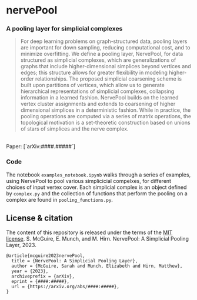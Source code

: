 # nervePool
### A pooling layer for simplicial complexes
> For deep learning problems on graph-structured data, pooling layers are important for down sampling, reducing computational cost, and to minimize overfitting.
> We define a pooling layer, NervePool, for data structured as simplicial complexes, which are generalizations of graphs that include higher-dimensional simplices beyond vertices and edges; this structure allows for greater flexibility in modeling higher-order relationships. 
> The proposed simplicial coarsening scheme is built upon partitions of vertices, which allow us to generate hierarchical representations of simplicial complexes, collapsing information in a learned fashion. 
> NervePool builds on the learned vertex cluster assignments and extends to coarsening of higher dimensional simplices in a deterministic fashion. 
> While in practice, the pooling operations are computed via a series of matrix operations, the topological motivation is a set-theoretic construction based on unions of stars of simplices and the nerve complex.
<br/>
Paper: [`arXiv:####.#####`]


  ### Code
  The notebook `examples_notebook.ipynb` walks through a series of examples, using NervePool to pool various simplicicial compelxes, for different choices of input vertex cover.
  Each simplicial complex is an object defined by `complex.py` and the collection of functions that perform the pooling on a complex are found in `pooling_functions.py`.
 
  
  

## License & citation

The content of this repository is released under the terms of the [MIT license](LICENSE.txt).
S. McGuire, E. Munch, and M. Hirn. NervePool: A Simplicial Pooling Layer, 2023. 

```
@article{mcguire2023nervePool,
  title = {NervePool: A Simplicial Pooling Layer},
  author = {McGuire, Sarah and Munch, Elizabeth and Hirn, Matthew},
  year = {2023},
  archiveprefix = {arXiv},
  eprint = {####:#####},
  url = {https://arxiv.org/abs/####:#####},
}
```
